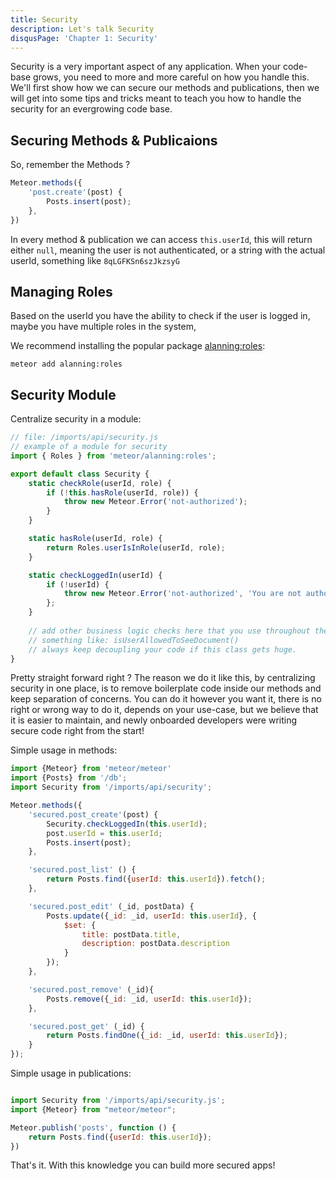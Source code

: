 ```yaml
---
title: Security
description: Let's talk Security
disqusPage: 'Chapter 1: Security'
---
```


Security is a very important aspect of any application. When your code-base grows,
you need to more and more careful on how you handle this. We'll first show how we can
secure our methods and publications, then we will get into some tips and tricks meant to teach you how to handle 
the security for an evergrowing code base.

## Securing Methods & Publicaions

So, remember the Methods ?

```js
Meteor.methods({
    'post.create'(post) {
        Posts.insert(post);
    },
})
```

In every method & publication we can access `this.userId`, this will return either `null`, meaning the user is not authenticated, or a string with the actual userId, something like `8qLGFKSn6szJkzsyG`

## Managing Roles

Based on the userId you have the ability to check if the user is logged in, maybe you have multiple roles in the system,

We recommend installing the popular package [alanning:roles](https://atmospherejs.com/alanning/roles):

```
meteor add alanning:roles
```


## Security Module

Centralize security in a module:

```js
// file: /imports/api/security.js
// example of a module for security
import { Roles } from 'meteor/alanning:roles';

export default class Security {
    static checkRole(userId, role) {
        if (!this.hasRole(userId, role)) {
            throw new Meteor.Error('not-authorized');
        }
    }

    static hasRole(userId, role) {
        return Roles.userIsInRole(userId, role);
    }

    static checkLoggedIn(userId) {
        if (!userId) {
            throw new Meteor.Error('not-authorized', 'You are not authorized');
        };
    }
    
    // add other business logic checks here that you use throughout the app
    // something like: isUserAllowedToSeeDocument()
    // always keep decoupling your code if this class gets huge.
}
```

Pretty straight forward right ? The reason we do it like this, by centralizing security in one place,
is to remove boilerplate code inside our methods and keep separation of concerns. You can do it however you want it, there is no right or wrong way to do it,
depends on your use-case, but we believe that it is easier to maintain, and newly onboarded developers were writing secure
code right from the start!

Simple usage in methods:

```js
import {Meteor} from 'meteor/meteor'
import {Posts} from '/db';
import Security from '/imports/api/security';

Meteor.methods({
    'secured.post_create'(post) {
        Security.checkLoggedIn(this.userId);
        post.userId = this.userId;
        Posts.insert(post);
    },

    'secured.post_list' () {
        return Posts.find({userId: this.userId}).fetch();
    },

    'secured.post_edit' (_id, postData) {
        Posts.update({_id: _id, userId: this.userId}, {
            $set: {
                title: postData.title,
                description: postData.description
            }
        });
    },

    'secured.post_remove' (_id){
        Posts.remove({_id: _id, userId: this.userId});
    },

    'secured.post_get' (_id) {
        return Posts.findOne({_id: _id, userId: this.userId});
    }
});
```

Simple usage in publications:

```js

import Security from '/imports/api/security.js';
import {Meteor} from "meteor/meteor";

Meteor.publish('posts', function () {
    return Posts.find({userId: this.userId});
})
```

That's it. With this knowledge you can build more secured apps!
